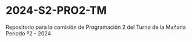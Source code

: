 # 2024-S2-PRO2-TM
Repositorio para la comisión de Programación 2 del Turno de la Mañana Periodo º2 - 2024
